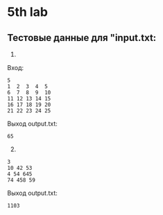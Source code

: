 # 5th lab
 ## Тестовые данные для "input.txt:
 
 1)
 Вход:
 ```
 5
 1  2  3  4  5
 6  7  8  9  10
 11 12 13 14 15
 16 17 18 19 20 
 21 22 23 24 25
 ```
Выход output.txt:
```
65
```
2)
```
3
10 42 53
4 54 645
74 458 59
```
Выход output.txt:
```
1103
```